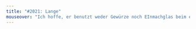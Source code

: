 ```yaml
---
title: "#2021: Lange"
mouseover: "Ich hoffe, er benutzt weder Gewürze noch EInmachglas beim eigenen Einlegen."
---
```


